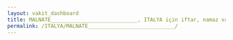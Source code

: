 ```yaml
---
layout: vakit_dashboard
title: MALNATE____________________________, ITALYA için iftar, namaz vakitleri ve hava durumu - ilçe/eyalet seç
permalink: /ITALYA/MALNATE____________________________/
---
```


<script type="text/javascript">
  var GLOBAL_COUNTRY = 'ITALYA';
  var GLOBAL_CITY = 'MALNATE____________________________';
  var GLOBAL_STATE = '';
  var lat = 72;
  var lon = 21;
</script>
